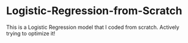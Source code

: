 # Logistic-Regression-from-Scratch
This is a Logistic Regression model that I coded from scratch. Actively trying to optimize it!

